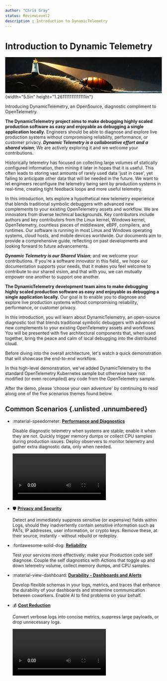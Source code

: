 ```yaml
---
author: "Chris Gray"
status: ReviewLevel2
description : Introduction to DynamicTelemetry
---
```


# Introduction to Dynamic Telemetry

![image](../orig_media/DynamicTelemetry.logo.png){width="5.5in"
height="1.261111111111111in"}

Introducing DynamicTelemetry, an OpenSource, diagnostic compliment to
OpenTelemetry.

**The DynamicTelemetry project aims to make debugging highly scaled
production software as easy and enjoyable as debugging a single application
locally.** Engineers should be able to diagnose and explore live production
systems without compromising reliability, performance, or customer privacy.
***Dynamic Telemetry is a collaborative effort and a shared vision***; We are
actively exploring it and we welcome your contributions.

Historically telemetry has focused on collecting large volumes of statically
configured information, then mining it later in hopes that it is useful.
This often leads to storing vast amounts of rarely used data 'just in case', yet
failing to anticipate other data that will be needed in the future. We want to let
engineers reconfigure the telemetry being sent by production systems in real-time,
creating tight feedback loops and more useful telemetry.

In this introduction, lets explore a hypothetical new telemetry experience
that blends traditional symbolic debuggers with advanced new complements to
your existing OpenTelemetry assets and workflow. We are innovators from diverse
technical backgrounds. Key contributors include authors and key contributors
from the Linux kernel, Windows kernel, OpenTelemetry, countless pieces of
middleware, eBPF, compilers, and runtimes. Our software is running in most Linux
and Windows operating systems, cloud hosts, and mobile devices worldwide. Our
documents aim to provide a comprehensive guide, reflecting on past developments
and looking forward to future advancements.

***Dynamic Telemetry is our Shared Vision***; and we welcome your contributions.
If you're a software innovator in this field,, we hope our documentation
supports your needs, that it makes you feel welcome to contribute to our shared
vision, and that with you, we can mutually empower one another to support one
another.

**The DynamicTelemetry development team aims to make debugging highly scaled
production software as easy and enjoyable as debugging a single application
locally.** Our goal is to enable you to diagnose and explore live production
systems without compromising reliability, performance, or customer privacy.

In this introduction, you will learn about DynamicTelemetry, an open-source
diagnostic tool that blends traditional symbolic debuggers with advanced new
complements to your existing OpenTelemetry assets and workflows. You will be
presented with five architectural components that, when used together, bring the
peace and calm of local debugging into the distributed cloud.

Before diving into the overall architecture, let's watch a quick demonstration
that will showcase the end-to-end workflow.

In this high-level demonstration, we've added DynamicTelemetry to the standard
OpenTelemetry Kubernetes sample but otherwise have not modified (or even
recompiled) any code from the OpenTelemetry sample.

After the demo, please 'choose your own adventure' by continuing to read along
one of the five scenarios themes found below.

## Common Scenarios {.unlisted .unnumbered}

<div class="grid cards" markdown>

-   :material-speedometer: [**Performance and Diagnostics**](./Scenarios.Overview.DeepDiagnostics.document.md)

    Disable diagnostic telemetry when systems are stable; enable it when
    they are not. Quickly trigger memory dumps or collect CPU samples
    during production issues. Deploy observers to monitor telemetry and
    gather extra diagnostic data, only when needed.

    ![type:video](../orig_media/DynamicTelemetry_DiagnosticVideo.mp4)

-   :shield: [**Privacy and Security**](./Scenarios.Overview.RedactingSecrets.document.md)

    Detect and immediately suppress sensitive (or expensive) fields
    within Logs, should they inadvertently contain sensitive information
    such as PATs, IP addresses, user information, or crypto keys. Remove
    these, at their source, instantly - without rebuild or redeploy.

-   :fontawesome-solid-dog: [**Reliability**](./Scenarios.Overview.Reliability.document.md)

    Test your services more effectively; make your Production code self
    diagnose. Couple the self diagnostics with Actions that toggle up
    and down telemetry volume, collect memory dumps, and CPU samples.

-   :material-view-dashboard: [**Durability - Dashboards and Alerts**](./Scenarios.Overview.DurableDashboards.Alerts.document.md)

    Develop flexible schemas in your logs, metrics, and traces that
    enhance the durability of your dashboards and streamline
    communication between coworkers. Enable AI to find problems on your
    behalf.

-  :moneybag: [**Cost Reduction**](./Scenarios.Overview.CostReduction.document.md)

    Convert verbose logs into concise metrics, suppress large payloads,
    or drop unnecessary logs.

    ![type:video](../orig_media/DynamicTelemetry_CostSavings.mp4)

</div>
